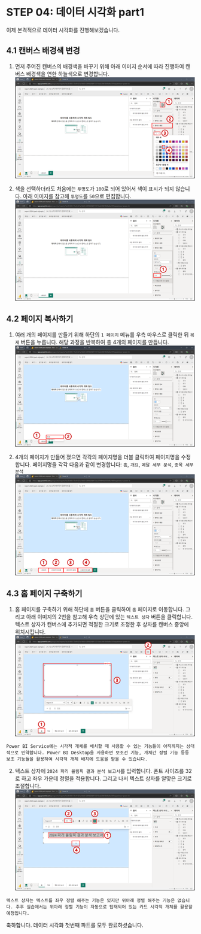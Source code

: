 # STEP 04: 데이터 시각화 part1

이제 본격적으로 데이터 시각화를 진행해보겠습니다.

## 4.1 캔버스 배경색 변경

1. 먼저 주어진 캔버스의 배경색을 바꾸기 위해 아래 이미지 순서에 따라 진행하여 캔버스 배경색을 연한 하늘색으로 변경합니다.
![](../imgs/04-data-visualization-part1-001.png)

2. 색을 선택하더라도 처음에는 `투명도`가 `100`로 되어 있어서 색이 표시가 되지 않습니다. 아래 이미지를 참고해 `투명도`를 `50`으로 편집합니다.
![](../imgs/04-data-visualization-part1-002.png)

## 4.2 페이지 복사하기

1. 여러 개의 페이지를 만들기 위해 하단의 `1 페이지` 메뉴를 우측 마우스로 클릭한 뒤 `복제` 버튼을 누릅니다. 해당 과정을 반복하여 총 4개의 페이지를 만듭니다.
![](../imgs/04-data-visualization-part1-003.png)

2. 4개의 페이지가 만들어 졌으면 각각의 페이지명을 더블 클릭하여 페이지명을 수정합니다. 페이지명을 각각 다음과 같이 변경합니다: `홈`, `개요`, `메달 세부 분석`, `종목 세부 분석`
![](../imgs/04-data-visualization-part1-004.png)

## 4.3 홈 페이지 구축하기

1. 홈 페이지를 구축하기 위해 하단에 `홈` 버튼을 클릭하여 `홈` 페이지로 이동합니다. 그리고 아래 이미지의 2번을 참고해 우측 상단에 있는 `텍스트 상자` 버튼을 클릭합니다. 텍스트 상자가 캔버스에 추가되면 적절한 크기로 조정한 후 상자를 캔버스 중앙에 위치시킵니다.
![](../imgs/04-data-visualization-part1-005.png)

```{Tip}
Power BI Service에는 시각적 개체를 배치할 때 사용할 수 있는 기능들이 아직까지는 상대적으로 빈약합니다. Power BI Desktop을 사용하면 보조선 기능, 개체간 정렬 기능 등등 보조 기능들을 활용하여 시각적 개체 배치에 도움을 받을 수 있습니다.
```

2. 텍스트 상자에 `2024 파리 올림픽 결과 분석 보고서`를 입력합니다. 폰트 사이즈를 32로 하고 좌우 가운데 정렬을 적용합니다. 그리고 나서 텍스트 상자를 알맞은 크기로 조절합니다.
![](../imgs/04-data-visualization-part1-006.png)

```{Important}
텍스트 상자는 텍스트를 좌우 정렬 해주는 기능은 있지만 위아래 정렬 해주는 기능은 없습니다. 추후 실습에서는 위아래 정렬 기능이 자동으로 탑재되어 있는 카드 시각적 개체를 활용할 예정입니다.
```

축하합니다. 데이터 시각화 첫번째 파트를 모두 완료하셨습니다.